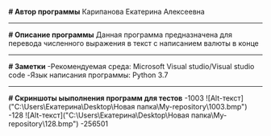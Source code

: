 **# Автор программы**
Карипанова Екатерина Алексеевна
____
**# Описание программы**
Данная программа предназначена для перевода численного выражения в текст с написанием валюты в конце
____
**# Заметки**
-Рекомендуемая среда: Microsoft Visual studio/Visual studio code
-Язык написания программы: Python 3.7
____
**# Скриншоты ыыполнения программ для тестов**
-1003
![Alt-текст]("C:\Users\Екатерина\Desktop\Новая папка\My-repository\1003.bmp")
-128
![Alt-текст]("C:\Users\Екатерина\Desktop\Новая папка\My-repository\128.bmp")
-256501

